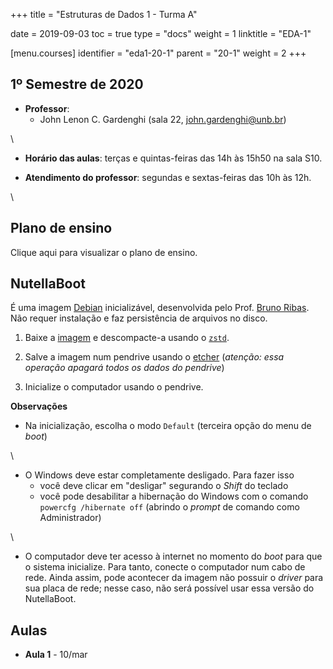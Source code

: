 +++
title = "Estruturas de Dados 1 - Turma A"

date = 2019-09-03
toc = true
type = "docs"
weight = 1
linktitle = "EDA-1"

[menu.courses]
  identifier = "eda1-20-1"
  parent = "20-1"
  weight = 2
+++

## 1º Semestre de 2020

* **Professor**:
   * John Lenon C. Gardenghi (sala 22, john.gardenghi@unb.br)

\

* **Horário das aulas**: terças e quintas-feiras das 14h às 15h50 na
    sala S10.

* **Atendimento do professor**: segundas e sextas-feiras das 10h às 12h.

\

## Plano de ensino

Clique aqui para visualizar o plano de ensino.

## NutellaBoot

É uma imagem [Debian](https://www.debian.org/) inicializável,
desenvolvida pelo Prof. [Bruno
Ribas](http://www.brunoribas.com.br/). Não requer instalação e faz
persistência de arquivos no disco.

1. Baixe a
[imagem](https://sourceforge.net/projects/nutellaboot/files/unb-images/unb-boot-pendrive.raw.zst/download)
e descompacte-a usando o [`zstd`](https://facebook.github.io/zstd/).

2. Salve a imagem num pendrive usando o
[etcher](https://www.balena.io/etcher/) (*atenção: essa operação
apagará todos os dados do pendrive*)

3. Inicialize o computador usando o pendrive.

**Observações**

* Na inicialização, escolha o modo `Default` (terceira opção do menu
  de *boot*)

\

* O Windows deve estar completamente desligado. Para fazer isso
   * você deve clicar em "desligar" segurando o *Shift* do teclado
   * você pode desabilitar a hibernação do Windows com o comando `powercfg /hibernate off` (abrindo o *prompt* de comando como Administrador)

\

* O computador deve ter acesso à internet no momento do *boot* para
  que o sistema inicialize. Para tanto, conecte o computador num cabo
  de rede. Ainda assim, pode acontecer da imagem não possuir o
  *driver* para sua placa de rede; nesse caso, não será possível usar
  essa versão do NutellaBoot.

## Aulas

* **Aula 1** - 10/mar
